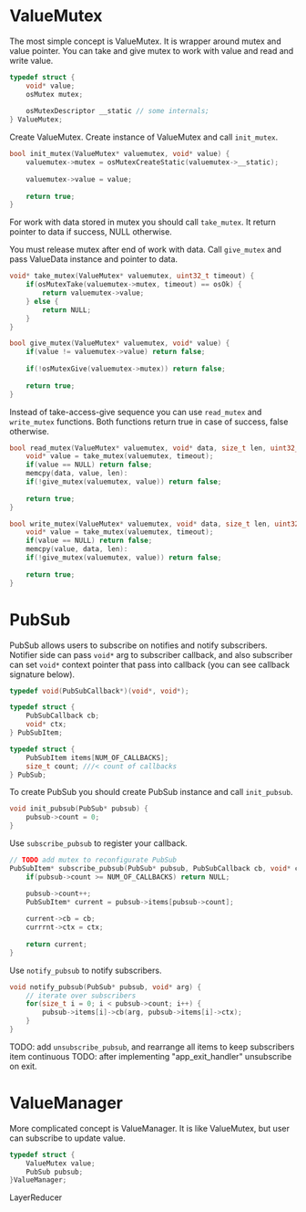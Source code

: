 # ValueMutex

The most simple concept is ValueMutex. It is wrapper around mutex and value pointer. You can take and give mutex to work with value and read and write value.

```C
typedef struct {
    void* value;
    osMutex mutex;
    
    osMutexDescriptor __static // some internals;
} ValueMutex;
```

Create ValueMutex. Create instance of ValueMutex and call `init_mutex`.

```C
bool init_mutex(ValueMutex* valuemutex, void* value) {
    valuemutex->mutex = osMutexCreateStatic(valuemutex->__static);
    
    valuemutex->value = value;
    
    return true;
}
```

For work with data stored in mutex you should call `take_mutex`. It return pointer to data if success, NULL otherwise.

You must release mutex after end of work with data. Call `give_mutex` and pass ValueData instance and pointer to data.

```C
void* take_mutex(ValueMutex* valuemutex, uint32_t timeout) {
    if(osMutexTake(valuemutex->mutex, timeout) == osOk) {
        return valuemutex->value;
    } else {
        return NULL;
    }
}

bool give_mutex(ValueMutex* valuemutex, void* value) {
    if(value != valuemutex->value) return false;
    
    if(!osMutexGive(valuemutex->mutex)) return false;
    
    return true;
}
```
Instead of take-access-give sequence you can use `read_mutex` and `write_mutex` functions. Both functions return true in case of success, false otherwise.

```C
bool read_mutex(ValueMutex* valuemutex, void* data, size_t len, uint32_t timeout) {
    void* value = take_mutex(valuemutex, timeout);
    if(value == NULL) return false;
    memcpy(data, value, len):
    if(!give_mutex(valuemutex, value)) return false;
    
    return true;
}

bool write_mutex(ValueMutex* valuemutex, void* data, size_t len, uint32_t timeout) {
    void* value = take_mutex(valuemutex, timeout);
    if(value == NULL) return false;
    memcpy(value, data, len):
    if(!give_mutex(valuemutex, value)) return false;
    
    return true;
}
```

# PubSub

PubSub allows users to subscribe on notifies and notify subscribers. Notifier side can pass `void*` arg to subscriber callback, and also subscriber can set `void*` context pointer that pass into callback (you can see callback signature below).

```C
typedef void(PubSubCallback*)(void*, void*);

typedef struct {
    PubSubCallback cb;
    void* ctx;
} PubSubItem;

typedef struct {
    PubSubItem items[NUM_OF_CALLBACKS];
    size_t count; ///< count of callbacks
} PubSub;
```

To create PubSub you should create PubSub instance and call `init_pubsub`.

```C
void init_pubsub(PubSub* pubsub) {
    pubsub->count = 0;
}
```

Use `subscribe_pubsub` to register your callback.

```C
// TODO add mutex to reconfigurate PubSub
PubSubItem* subscribe_pubsub(PubSub* pubsub, PubSubCallback cb, void* ctx) {
    if(pubsub->count >= NUM_OF_CALLBACKS) return NULL;

    pubsub->count++;
    PubSubItem* current = pubsub->items[pubsub->count];
    
    current->cb = cb;
    currrnt->ctx = ctx;
    
    return current;
}
```

Use `notify_pubsub` to notify subscribers.

```C
void notify_pubsub(PubSub* pubsub, void* arg) {
    // iterate over subscribers
    for(size_t i = 0; i < pubsub->count; i++) {
        pubsub->items[i]->cb(arg, pubsub->items[i]->ctx);
    }
}
```

TODO: add `unsubscribe_pubsub`, and rearrange all items to keep subscribers item continuous
TODO: after implementing "app_exit_handler" unsubscribe on exit.

# ValueManager

More complicated concept is ValueManager. It is like ValueMutex, but user can subscribe to update value.

```C
typedef struct {
    ValueMutex value;
    PubSub pubsub;
}ValueManager;
```


LayerReducer